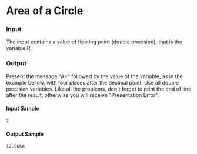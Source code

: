 # Area of a Circle
### Input
The input contains a value of floating point (double precision), that is the variable R.
### Output
Present the message "A=" followed by the value of the variable, as in the example bellow, with four places after the decimal point. Use all double precision variables. Like all the problems, don't forget to print the end of line after the result, otherwise you will receive "Presentation Error".
#### Input Sample
    2  
#### Output Sample
    12.5664   